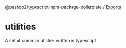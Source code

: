 @pashoo2/typescript-npm-package-boilerplate / [Exports](modules.md)

# utilities
A set of common utilities written in typescript
